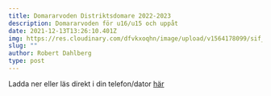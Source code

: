 ```yaml
---
title: Domararvoden Distriktsdomare 2022-2023
description: Domararvoden för u16/u15 och uppåt
date: 2021-12-13T13:26:10.401Z
img: https://res.cloudinary.com/dfvkxoqhn/image/upload/v1564178099/sif_logotyp_nyhet_800_mrt9ip.jpg
slug: ""
author: Robert Dahlberg
type: post
---
```

Ladda ner eller läs direkt i din telefon/dator [här](https://www.swehockey.se/globalassets/region-vast/domare/domararvoden-region-vast--2020-2022.pdf)